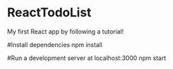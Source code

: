 # ReactTodoList
My first React app by following a tutorial!

#Install dependencies
npm install

#Run a development server at localhost:3000
npm start


